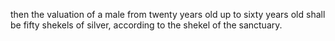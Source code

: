then the valuation of a male from twenty years old up to sixty years old shall be fifty shekels of silver, according to the shekel of the sanctuary.
